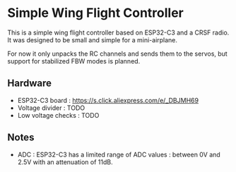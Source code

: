 # Simple Wing Flight Controller

This is a simple wing flight controller based on ESP32-C3 and a CRSF radio. It was designed to be small and simple for a mini-airplane. 

For now it only unpacks the RC channels and sends them to the servos, but support for stabilized FBW modes is planned.

## Hardware
- ESP32-C3 board : https://s.click.aliexpress.com/e/_DBJMH69
- Voltage divider : TODO
- Low voltage checks : TODO

## Notes
- ADC : ESP32-C3 has a limited range of ADC values : between 0V and 2.5V with an attenuation of 11dB.

